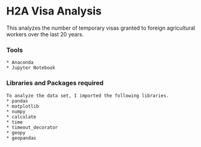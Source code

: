 # H2A Visa Analysis


This analyzes the number of temporary visas granted to foreign agricultural workers over the last 20 years.


### Tools
	* Anaconda
	* Jupyter Notebook

### Libraries and Packages required
	To analyze the data set, I imported the following libraries.	
	* pandas
	* matplotlib
	* numpy
	* calculate
	* time
	* timeout_decorator
	* geopy
	* geopandas
	
